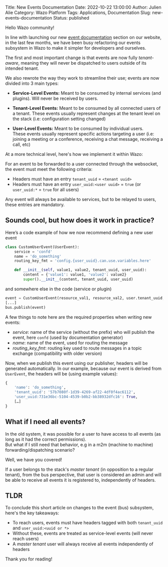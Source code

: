 Title: New Events Documentation
Date: 2022-10-22 13:00:00
Author: Julien Alie
Category: Wazo Platform
Tags: Applications, Documentation
Slug: new-events-documentation
Status: published

Hello Wazo community!  

In line with launching our new [event documentation](https://wazo-platform.org/documentation) section on our website, in the last few months, 
we have been busy refactoring our events subsystem in Wazo to make it simpler for developers and ourselves.  

The first and most important change is that events are now fully _tenant-aware_, meaning they will never be dispatched to users outside
of its intended tenant.

We also rewrote the way they work to streamline their use; events are now divided into 3 main types:

- **Service-Level Events:**
Meant to be consumed by internal services (and plugins).  Will never be received by users.

- **Tenant-Level Events:**
Meant to be consumed by all connected users of a tenant.
These events usually represent changes at the tenant level on the stack (i.e: configuration setting changed)

- **User-Level Events:**
Meant to be consumed by individual users.  
These events usually represent specific actions targeting a user (i.e: joining a meeting or a conference, 
receiving a chat message, receiving a call, etc)


At a more technical level, here's how we implement it within Wazo:

For an event to be forwarded to a user connected through the websocket, the event must meet the following criteria:
- Headers must have an entry `tenant_uuid` = `<tenant uuid>`
- Headers must have an entry `user_uuid:<user uuid>` = `true` (or `user_uuid:*` = `true` for all users) 

Any event will always be available to services, but to be relayed to users, these entries are mandatory.

## Sounds cool, but how does it work in practice?

Here’s a code example of how we now recommend defining a new user event

```py
class CustomUserEvent(UserEvent):
	service = 'confd'
	name = 'do_something'
	routing_key_fmt = 'config.{user_uuid}.can.use.variables.here'

	def __init__(self, value1, value2, tenant_uuid, user_uuid):
		content = {'value1': value1, 'value2': value2}
		super().__init__(content, tenant_uuid, user_uuid)
```

and somewhere else in the code (service or plugin)

```py
event = CustomUserEvent(resource_val1, resource_val2, user.tenant_uuid, user.uuid)
[...]
bus.publish(event)
```

A few things to note here are the required properties when writing new events:
* _service_: name of the service (without the prefix) who will publish the event, here `confd` (used by documentation generator)
* _name_: name of the event, used for routing the message
* _routing_key_fmt_: routing key used to route messages in a topic exchange (compatibility with older version)

Now, when we publish this event using our publisher, headers will be generated automatically. 
In our example, because our event is derived from `UserEvent`, the headers will be (using example values): 
```py
{
	'name': 'do_something',
	'tenant_uuid': '57b7080f-1d39-4269-af22-4df0f4ac6112',
	'user_uuid:731e36bc-5104-4539-b0b2-bb38932dfc16': True,
	[…]
}
```


## What if I need **all** events?

In the old system, it was possible for a user to have access to all events (as long as it had the correct permissions).  
But what if I still need that behavior, e.g in a m2m (machine to machine) forwarding/dispatching scenario?

Well, we have you covered!

If a user belongs to the stack's _master tenant_ (in opposition to a regular tenant), from the bus perspective, that user 
is considered an admin and will be able to receive all events it is registered to, independently of headers.
 

## TLDR

To conclude this short article on changes to the event (bus) subsystem, here's the key takeaways:
* To reach users, events must have headers tagged with both `tenant_uuid` and `user_uuid:<uuid or *>`
* Without these, events are treated as service-level events (will never reach users)
* A _master tenant_ user will always receive all events independently of headers

Thank you for reading!
